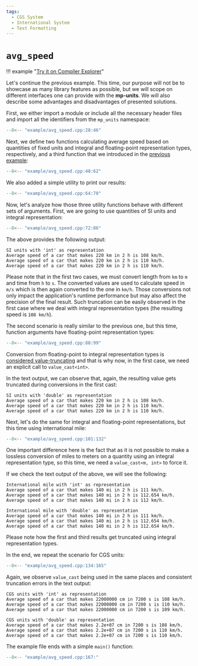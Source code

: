 ```yaml
---
tags:
  - CGS System
  - International System
  - Text Formatting
---
```


# `avg_speed`

!!! example "[Try it on Compiler Explorer](https://godbolt.org/z/v9c5T6bc4)"

Let's continue the previous example. This time, our purpose will not be to showcase as many
library features as possible, but we will scope on different interfaces one can provide
with the **mp-units**. We will also describe some advantages and disadvantages of presented
solutions.

First, we either import a module or include all the necessary header files and import all
the identifiers from the `mp_units` namespace:

```cpp title="avg_speed.cpp" linenums="1"
--8<-- "example/avg_speed.cpp:28:46"
```

Next, we define two functions calculating average speed based on quantities of fixed units
and integral and floating-point representation types, respectively, and a third function
that we introduced in the [previous example](hello_units.md):

```cpp title="avg_speed.cpp" linenums="20"
--8<-- "example/avg_speed.cpp:48:62"
```

We also added a simple utility to print our results:

```cpp title="avg_speed.cpp" linenums="35"
--8<-- "example/avg_speed.cpp:64:70"
```

Now, let's analyze how those three utility functions behave with different sets of arguments.
First, we are going to use quantities of SI units and integral representation:

```cpp title="avg_speed.cpp" linenums="42"
--8<-- "example/avg_speed.cpp:72:86"
```

The above provides the following output:

```text
SI units with 'int' as representation
Average speed of a car that makes 220 km in 2 h is 108 km/h.
Average speed of a car that makes 220 km in 2 h is 110 km/h.
Average speed of a car that makes 220 km in 2 h is 110 km/h.
```

Please note that in the first two cases, we must convert length from `km` to `m` and
time from `h` to `s`. The converted values are used to calculate speed in `m/s` which
is then again converted to the one in `km/h`. Those conversions not only impact the
application's runtime performance but may also affect the precision of the final result.
Such truncation can be easily observed in the first case where we deal with integral
representation types (the resulting speed is `108 km/h`).

The second scenario is really similar to the previous one, but this time, function arguments
have floating-point representation types:

```cpp title="avg_speed.cpp" linenums="57"
--8<-- "example/avg_speed.cpp:88:99"
```

Conversion from floating-point to integral representation types is
[considered value-truncating](../framework_basics/value_conversions.md#value-truncating-conversions)
and that is why now, in the first case, we need an explicit call to `value_cast<int>`.

In the text output, we can observe that, again, the resulting value gets truncated during conversions
in the first cast:

```text
SI units with 'double' as representation
Average speed of a car that makes 220 km in 2 h is 108 km/h.
Average speed of a car that makes 220 km in 2 h is 110 km/h.
Average speed of a car that makes 220 km in 2 h is 110 km/h.
```

Next, let's do the same for integral and floating-point representations, but this time
using international mile:

```cpp title="avg_speed.cpp" linenums="69"
--8<-- "example/avg_speed.cpp:101:132"
```

One important difference here is the fact that as it is not possible to make a lossless conversion
of miles to meters on a quantity using an integral representation type, so this time, we need a
`value_cast<m, int>` to force it.

If we check the text output of the above, we will see the following:

```text
International mile with 'int' as representation
Average speed of a car that makes 140 mi in 2 h is 111 km/h.
Average speed of a car that makes 140 mi in 2 h is 112.654 km/h.
Average speed of a car that makes 140 mi in 2 h is 112 km/h.

International mile with 'double' as representation
Average speed of a car that makes 140 mi in 2 h is 111 km/h.
Average speed of a car that makes 140 mi in 2 h is 112.654 km/h.
Average speed of a car that makes 140 mi in 2 h is 112.654 km/h.
```

Please note how the first and third results get truncated using integral representation types.

In the end, we repeat the scenario for CGS units:

```cpp title="avg_speed.cpp" linenums="101"
--8<-- "example/avg_speed.cpp:134:165"
```

Again, we observe `value_cast` being used in the same places and consistent truncation errors
in the text output:

```text
CGS units with 'int' as representation
Average speed of a car that makes 22000000 cm in 7200 s is 108 km/h.
Average speed of a car that makes 22000000 cm in 7200 s is 110 km/h.
Average speed of a car that makes 22000000 cm in 7200 s is 109 km/h.

CGS units with 'double' as representation
Average speed of a car that makes 2.2e+07 cm in 7200 s is 108 km/h.
Average speed of a car that makes 2.2e+07 cm in 7200 s is 110 km/h.
Average speed of a car that makes 2.2e+07 cm in 7200 s is 110 km/h.
```

The example file ends with a simple `main()` function:

```cpp title="avg_speed.cpp" linenums="133"
--8<-- "example/avg_speed.cpp:167:"
```
